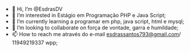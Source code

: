 - 👋 Hi, I’m @EsdrasDV
- 👀 I’m interested in  Estágio em Programação PHP e Java Script;               
- 🌱 I’m currently learning  a programar em php, java script, html e mysql;
- 💞️ I’m looking to collaborate on  força de vontade, garra e humildade;             
- 📫 How to reach me  através do e-mail esdrassantos793@gmail.com/ 11949219337 wpp;

<!---
EsdrasDV/EsdrasDV is a ✨ special ✨ repository because its `README.md` (this file) appears on your GitHub profile.
You can click the Preview link to take a look at your changes.
--->
